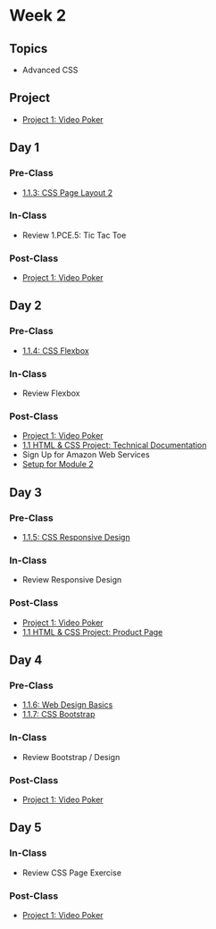 # Week 2

## Topics

* Advanced CSS

## Project

* [Project 1: Video Poker](../../projects/project-video-poker.md)

## Day 1

### Pre-Class

* [1.1.3: CSS Page Layout 2](../../1-front-end-basics/1-1-html-and-css/1.1.3-css-layout.md#part-2)

### In-Class

* Review 1.PCE.5: Tic Tac Toe

### Post-Class

* [Project 1: Video Poker](../../projects/project-video-poker.md)

## Day 2

### Pre-Class

* [1.1.4: CSS Flexbox](../../1-front-end-basics/1-1-html-and-css/1.1.4-flexbox.md)

### In-Class

* Review Flexbox

### Post-Class

* [Project 1: Video Poker](../../projects/project-video-poker.md)
* [1.1 HTML & CSS Project: Technical Documentation](../../1-front-end-basics/1-1-html-and-css/#html-css-exercise-technical-documentation-page)
* Sign Up for Amazon Web Services
* [Setup for Module 2](../../2-back-end-basics/2-0-module-2-overview.md)

## Day 3

### Pre-Class

* [1.1.5: CSS Responsive Design](../../1-front-end-basics/1-1-html-and-css/1.1.5-responsive-design.md)

### In-Class

* Review Responsive Design

### Post-Class

* [Project 1: Video Poker](../../projects/project-video-poker.md)
* [1.1 HTML & CSS Project: Product Page](../../1-front-end-basics/1-1-html-and-css/#html-css-exercise-product-landing-page)

## Day 4

### Pre-Class

* [1.1.6: Web Design Basics](../../1-front-end-basics/1-1-html-and-css/1.1.6-web-design-basics.md)
* [1.1.7: CSS Bootstrap](../../1-front-end-basics/1-1-html-and-css/1.1.7-bootstrap.md)

### In-Class

* Review Bootstrap / Design

### Post-Class

* [Project 1: Video Poker](../../projects/project-video-poker.md)

## Day 5

### In-Class

* Review CSS Page Exercise

### **Post-Class**

* [Project 1: Video Poker](../../projects/project-video-poker.md)

